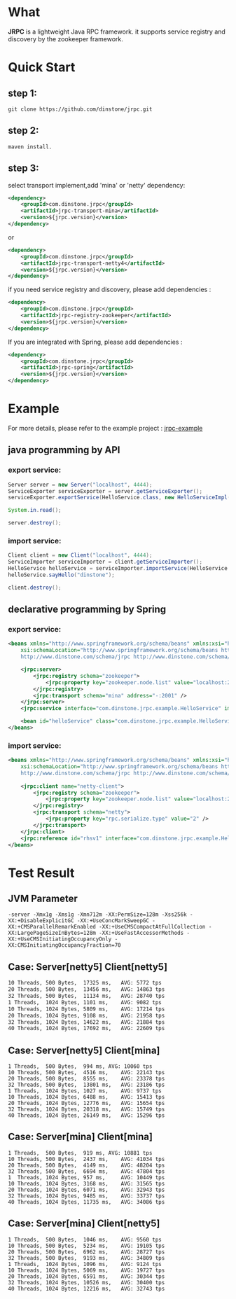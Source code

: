# What
**JRPC** is a lightweight Java RPC framework. it supports service registry and discovery by the zookeeper framework.

# Quick Start
## step 1:
```
git clone https://github.com/dinstone/jrpc.git
```
## step 2:
```
maven install.
```
## step 3:
select transport implement,add 'mina' or 'netty' dependency:
```xml
<dependency>
	<groupId>com.dinstone.jrpc</groupId>
	<artifactId>jrpc-transport-mina</artifactId>
	<version>${jrpc.version}</version>
</dependency>
```
or
```xml
<dependency>
	<groupId>com.dinstone.jrpc</groupId>
	<artifactId>jrpc-transport-netty4</artifactId>
	<version>${jrpc.version}</version>
</dependency>
```
if you need service registry and discovery, please add dependencies :
```xml
<dependency>
	<groupId>com.dinstone.jrpc</groupId>
	<artifactId>jrpc-registry-zookeeper</artifactId>
	<version>${jrpc.version}</version>
</dependency>
```
If you are integrated with Spring, please add dependencies :
```xml
<dependency>
	<groupId>com.dinstone.jrpc</groupId>
	<artifactId>jrpc-spring</artifactId>
	<version>${jrpc.version}</version>
</dependency>
```
	
# Example
For more details, please refer to the example project : [jrpc-example](https://github.com/dinstone/jrpc/tree/master/jrpc-example)

## java programming by API
### export service:
```java
Server server = new Server("localhost", 4444);
ServiceExporter serviceExporter = server.getServiceExporter();
serviceExporter.exportService(HelloService.class, new HelloServiceImpl());

System.in.read();

server.destroy();
```

### import service:
```java
Client client = new Client("localhost", 4444);
ServiceImporter serviceImporter = client.getServiceImporter();
HelloService helloService = serviceImporter.importService(HelloService.class);
helloService.sayHello("dinstone");

client.destroy();
```

## declarative programming by Spring
### export service:
```xml
<beans xmlns="http://www.springframework.org/schema/beans" xmlns:xsi="http://www.w3.org/2001/XMLSchema-instance" xmlns:jrpc="http://www.dinstone.com/schema/jrpc"
	xsi:schemaLocation="http://www.springframework.org/schema/beans http://www.springframework.org/schema/beans/spring-beans.xsd 
	http://www.dinstone.com/schema/jrpc http://www.dinstone.com/schema/jrpc-3.0.xsd">

	<jrpc:server>
		<jrpc:registry schema="zookeeper">
			<jrpc:property key="zookeeper.node.list" value="localhost:2181" />
		</jrpc:registry>
		<jrpc:transport schema="mina" address="-:2001" />
	</jrpc:server>
	<jrpc:service interface="com.dinstone.jrpc.example.HelloService" implement="helloService" group="product-v1.0" timeout="2000" />

	<bean id="helloService" class="com.dinstone.jrpc.example.HelloServiceImpl" />
</beans>
```

### import service:
```xml
<beans xmlns="http://www.springframework.org/schema/beans" xmlns:xsi="http://www.w3.org/2001/XMLSchema-instance" xmlns:jrpc="http://www.dinstone.com/schema/jrpc"
	xsi:schemaLocation="http://www.springframework.org/schema/beans http://www.springframework.org/schema/beans/spring-beans.xsd 
	http://www.dinstone.com/schema/jrpc http://www.dinstone.com/schema/jrpc-3.0.xsd">
	
	<jrpc:client name="netty-client">
		<jrpc:registry schema="zookeeper">
			<jrpc:property key="zookeeper.node.list" value="localhost:2181" />
		</jrpc:registry>
		<jrpc:transport schema="netty">
			<jrpc:property key="rpc.serialize.type" value="2" />
		</jrpc:transport>
	</jrpc:client>
	<jrpc:reference id="rhsv1" interface="com.dinstone.jrpc.example.HelloService" group="product-v1.0" />
</beans>
```

# Test Result
## JVM Parameter
```
-server -Xmx1g -Xms1g -Xmn712m -XX:PermSize=128m -Xss256k -XX:+DisableExplicitGC -XX:+UseConcMarkSweepGC -XX:+CMSParallelRemarkEnabled -XX:+UseCMSCompactAtFullCollection -XX:LargePageSizeInBytes=128m -XX:+UseFastAccessorMethods -XX:+UseCMSInitiatingOccupancyOnly -XX:CMSInitiatingOccupancyFraction=70
```

## Case: Server[netty5] Client[netty5]
```	1 Threads,	500 Bytes,	4824 ms,	AVG: 2072 tps
10 Threads,	500 Bytes,	17325 ms,	AVG: 5772 tps
20 Threads,	500 Bytes,	13456 ms,	AVG: 14863 tps
32 Threads,	500 Bytes,	11134 ms,	AVG: 28740 tps
1 Threads,	1024 Bytes,	1101 ms,	AVG: 9082 tps
10 Threads,	1024 Bytes,	5809 ms,	AVG: 17214 tps
20 Threads,	1024 Bytes,	9108 ms,	AVG: 21958 tps
32 Threads,	1024 Bytes,	14622 ms,	AVG: 21884 tps
40 Threads,	1024 Bytes,	17692 ms,	AVG: 22609 tps
```

## Case: Server[netty5] Client[mina]
```
1 Threads,	500 Bytes,	994 ms,	AVG: 10060 tps
10 Threads,	500 Bytes,	4516 ms,	AVG: 22143 tps
20 Threads,	500 Bytes,	8555 ms,	AVG: 23378 tps
32 Threads,	500 Bytes,	13801 ms,	AVG: 23186 tps
1 Threads,	1024 Bytes,	1027 ms,	AVG: 9737 tps
10 Threads,	1024 Bytes,	6488 ms,	AVG: 15413 tps
20 Threads,	1024 Bytes,	12776 ms,	AVG: 15654 tps
32 Threads,	1024 Bytes,	20318 ms,	AVG: 15749 tps
40 Threads,	1024 Bytes,	26149 ms,	AVG: 15296 tps
```

## Case: Server[mina] Client[mina]
```
1 Threads,	500 Bytes,	919 ms,	AVG: 10881 tps
10 Threads,	500 Bytes,	2437 ms,	AVG: 41034 tps
20 Threads,	500 Bytes,	4149 ms,	AVG: 48204 tps
32 Threads,	500 Bytes,	6694 ms,	AVG: 47804 tps
1  Threads,	1024 Bytes,	957 ms,	    AVG: 10449 tps
10 Threads,	1024 Bytes,	3168 ms,	AVG: 31565 tps
20 Threads,	1024 Bytes,	6071 ms,	AVG: 32943 tps
32 Threads,	1024 Bytes,	9485 ms,	AVG: 33737 tps
40 Threads,	1024 Bytes,	11735 ms,	AVG: 34086 tps
```

## Case: Server[mina] Client[netty5]
```
1 Threads,	500 Bytes,	1046 ms,	AVG: 9560 tps
10 Threads,	500 Bytes,	5234 ms,	AVG: 19105 tps
20 Threads,	500 Bytes,	6962 ms,	AVG: 28727 tps
32 Threads,	500 Bytes,	9193 ms,	AVG: 34809 tps
1 Threads,	1024 Bytes,	1096 ms,	AVG: 9124 tps
10 Threads,	1024 Bytes,	5069 ms,	AVG: 19727 tps
20 Threads,	1024 Bytes,	6591 ms,	AVG: 30344 tps
32 Threads,	1024 Bytes,	10526 ms,	AVG: 30400 tps
40 Threads,	1024 Bytes,	12216 ms,	AVG: 32743 tps
```
